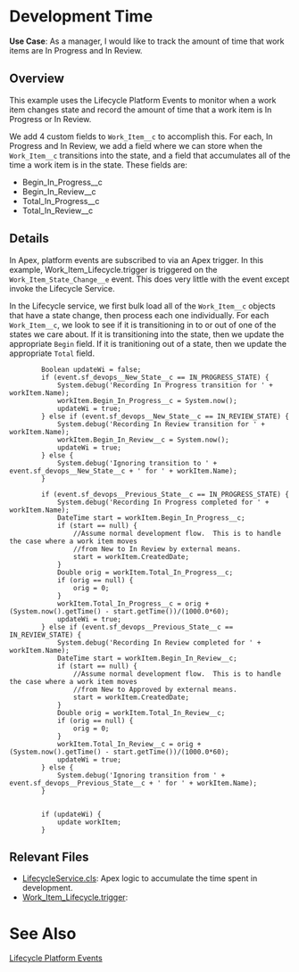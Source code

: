 # Development Time

**Use Case**: As a manager, I would like to track the amount of time that work items are In Progress and In Review.

## Overview

This example uses the Lifecycle Platform Events to monitor when a work item changes state and record the amount of time that a work item is In Progress or In Review.

We add 4 custom fields to `Work_Item__c` to accomplish this. For each, In Progress and In Review, we add a field where we can store when the `Work_Item__c` transitions into the state, and a field that accumulates all of the time a work item is in the state. These fields are:

- Begin_In_Progress\_\_c
- Begin_In_Review\_\_c
- Total_In_Progress\_\_c
- Total_In_Review\_\_c

## Details

In Apex, platform events are subscribed to via an Apex trigger. In this example, Work_Item_Lifecycle.trigger is triggered on the `Work_Item_State_Change__e` event. This does very little with the event except invoke the Lifecycle Service.

In the Lifecycle service, we first bulk load all of the `Work_Item__c` objects that have a state change, then process each one individually. For each `Work_Item__c`, we look to see if it is transitioning in to or out of one of the states we care about. If it is transitioning into the state, then we update the appropriate `Begin` field. If it is tranitioning out of a state, then we update the appropriate `Total` field.

```
        Boolean updateWi = false;
        if (event.sf_devops__New_State__c == IN_PROGRESS_STATE) {
            System.debug('Recording In Progress transition for ' + workItem.Name);
            workItem.Begin_In_Progress__c = System.now();
            updateWi = true;
        } else if (event.sf_devops__New_State__c == IN_REVIEW_STATE) {
            System.debug('Recording In Review transition for ' + workItem.Name);
            workItem.Begin_In_Review__c = System.now();
            updateWi = true;
        } else {
            System.debug('Ignoring transition to ' + event.sf_devops__New_State__c + ' for ' + workItem.Name);
        }

        if (event.sf_devops__Previous_State__c == IN_PROGRESS_STATE) {
            System.debug('Recording In Progress completed for ' + workItem.Name);
            DateTime start = workItem.Begin_In_Progress__c;
            if (start == null) {
                //Assume normal development flow.  This is to handle the case where a work item moves
                //from New to In Review by external means.
                start = workItem.CreatedDate;
            }
            Double orig = workItem.Total_In_Progress__c;
            if (orig == null) {
                orig = 0;
            }
            workItem.Total_In_Progress__c = orig + (System.now().getTime() - start.getTime())/(1000.0*60);
            updateWi = true;
        } else if (event.sf_devops__Previous_State__c == IN_REVIEW_STATE) {
            System.debug('Recording In Review completed for ' + workItem.Name);
            DateTime start = workItem.Begin_In_Review__c;
            if (start == null) {
                //Assume normal development flow.  This is to handle the case where a work item moves
                //from New to Approved by external means.
                start = workItem.CreatedDate;
            }
            Double orig = workItem.Total_In_Review__c;
            if (orig == null) {
                orig = 0;
            }
            workItem.Total_In_Review__c = orig + (System.now().getTime() - start.getTime())/(1000.0*60);
            updateWi = true;
        } else {
            System.debug('Ignoring transition from ' + event.sf_devops__Previous_State__c + ' for ' + workItem.Name);
        }


        if (updateWi) {
            update workItem;
        }
```

## Relevant Files

- [LifecycleService.cls](../../force-app/main/default/classes/lifecycle/LifecycleService.cls): Apex logic to accumulate the time spent in development.
- [Work_Item_Lifecycle.trigger](../../force-app/main/default/triggers/Work_Item_Lifecycle.trigger):

# See Also

[Lifecycle Platform Events](../Lifecycle.md)
